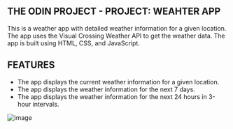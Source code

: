 ## THE ODIN PROJECT - PROJECT: WEAHTER APP

This is a weather app with detailed weather information for a given location. The app uses the Visual Crossing Weather API to get the weather data. The app is built using HTML, CSS, and JavaScript.

## FEATURES

- The app displays the current weather information for a given location.
- The app displays the weather information for the next 7 days.
- The app displays the weather information for the next 24 hours in 3-hour intervals.

![image](https://github.com/user-attachments/assets/d3cd5877-f696-46f1-9051-bdc47366e568)
